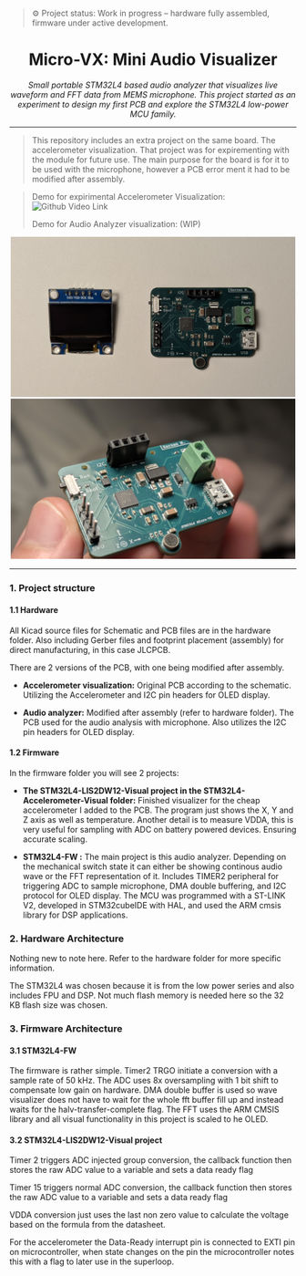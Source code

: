> ⚙️ Project status: Work in progress – hardware fully assembled, firmware under active development.

<h1 align="center"> Micro-VX: Mini Audio Visualizer </h1>

<div align="center">
<i> Small portable STM32L4 based audio analyzer that visualizes live waveform and FFT data from MEMS microphone. This project started as an experiment to design my first PCB and explore the STM32L4 low-power MCU family. </i>
</div>

---

> This repository includes an extra project on the same board. The accelerometer visualization. That project was for expirementing with the module for future use. The main purpose for the board is for it to be used with the microphone, however a PCB error ment it had to be modified after assembly.
>

> Demo for expirimental Accelerometer Visualization: ![Github Video Link](https://github.com/user-attachments/assets/0a82b6ed-7fab-43ed-bdb7-8c6c1341423e) 
>
> Demo for Audio Analyzer visualization: (WIP)


<p align="center">
  <img src="Docs/Images/formal-micro-vx.jpg" alt="Micro-VX board and OLED module" width="500"/>
  <img src="Docs/Images/holding-micro-vx.jpg" alt="Close-up of the assembled STM32L4 Micro-VX board" width="500"/>
</p>

---

### 1. Project structure

#### 1.1 Hardware

All Kicad source files for Schematic and PCB files are in the hardware folder. Also including Gerber files and footprint placement (assembly) for direct manufacturing, in this case JLCPCB. 

There are 2 versions of the PCB, with one being modified after assembly.

* **Accelerometer visualization:** 
Original PCB according to the schematic. Utilizing the Accelerometer and I2C pin headers for OLED display.

* **Audio analyzer:**
Modified after assembly (refer to hardware folder). The PCB used for the audio analysis with microphone. Also utilizes the I2C pin headers for OLED display. 

#### 1.2 Firmware

In the firmware folder you will see 2 projects: 

* **The STM32L4-LIS2DW12-Visual project in the STM32L4-Accelerometer-Visual folder:**
Finished visualizer for the cheap accelerometer I added to the PCB. The program just shows the X, Y and Z axis as well as temperature. Another detail is to measure VDDA, this is very useful for sampling with ADC on battery powered devices. Ensuring accurate scaling. 

* **STM32L4-FW :**
The main project is this audio analyzer. Depending on the mechanical switch state it can either be showing continous audio wave or the FFT representation of it. Includes TIMER2 peripheral for triggering ADC to sample microphone, DMA double buffering, and I2C protocol for OLED display. The MCU was programmed with a ST-LINK V2, developed in STM32cubeIDE with HAL, and used the ARM cmsis library for DSP applications. 

### 2. Hardware Architecture

Nothing new to note here. Refer to the hardware folder for more specific information. 

The STM32L4 was chosen because it is from the low power series and also includes FPU and DSP. Not much flash memory is needed here so the 32 KB flash size was chosen. 

### 3. Firmware Architecture

#### 3.1 STM32L4-FW 

The firmware is rather simple. Timer2 TRGO initiate a conversion with a sample rate of 50 kHz. The ADC uses 8x oversampling with 1 bit shift to compensate low gain on hardware. DMA double buffer is used so wave visualizer does not have to wait for the whole fft buffer fill up and instead waits for the halv-transfer-complete flag. The FFT uses the ARM CMSIS library and all visual functionality in this project is scaled to he OLED. 

#### 3.2 STM32L4-LIS2DW12-Visual project 
Timer 2 triggers ADC injected group conversion, the callback function then stores the raw ADC value to a variable and sets a data ready flag

Timer 15 triggers normal ADC conversion, the callback function then stores the raw ADC value to a variable and sets a data ready flag

VDDA conversion just uses the last non zero value to calculate the voltage based on the formula from the datasheet. 

For the accelerometer the Data-Ready interrupt pin is connected to EXTI pin on microcontroller, when state changes on the pin the microcontroller notes this with a flag to later use in the superloop. 

